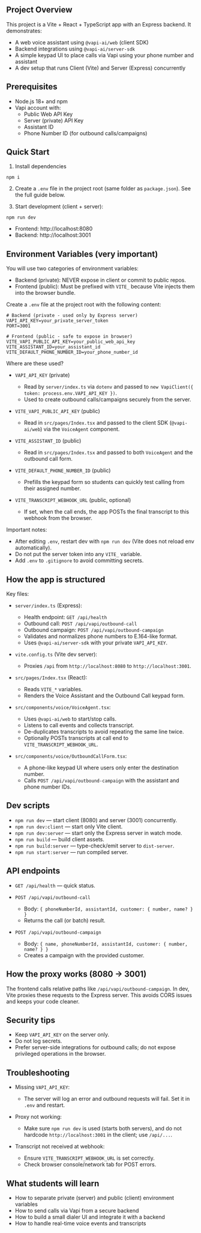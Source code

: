 
## Project Overview

This project is a Vite + React + TypeScript app with an Express backend. It demonstrates:

- A web voice assistant using `@vapi-ai/web` (client SDK)
- Backend integrations using `@vapi-ai/server-sdk`
- A simple keypad UI to place calls via Vapi using your phone number and assistant
- A dev setup that runs Client (Vite) and Server (Express) concurrently

## Prerequisites

- Node.js 18+ and npm
- Vapi account with:
  - Public Web API Key
  - Server (private) API Key
  - Assistant ID
  - Phone Number ID (for outbound calls/campaigns)

## Quick Start

1) Install dependencies

```
npm i
```

2) Create a `.env` file in the project root (same folder as `package.json`). See the full guide below.

3) Start development (client + server):

```
npm run dev
```

- Frontend: http://localhost:8080
- Backend: http://localhost:3001

## Environment Variables (very important)

You will use two categories of environment variables:

- Backend (private): NEVER expose in client or commit to public repos.
- Frontend (public): Must be prefixed with `VITE_` because Vite injects them into the browser bundle.

Create a `.env` file at the project root with the following content:

```
# Backend (private - used only by Express server)
VAPI_API_KEY=your_private_server_token
PORT=3001

# Frontend (public - safe to expose in browser)
VITE_VAPI_PUBLIC_API_KEY=your_public_web_api_key
VITE_ASSISTANT_ID=your_assistant_id
VITE_DEFAULT_PHONE_NUMBER_ID=your_phone_number_id

```

Where are these used?

- `VAPI_API_KEY` (private)
  - Read by `server/index.ts` via `dotenv` and passed to `new VapiClient({ token: process.env.VAPI_API_KEY })`.
  - Used to create outbound calls/campaigns securely from the server.

- `VITE_VAPI_PUBLIC_API_KEY` (public)
  - Read in `src/pages/Index.tsx` and passed to the client SDK (`@vapi-ai/web`) via the `VoiceAgent` component.

- `VITE_ASSISTANT_ID` (public)
  - Read in `src/pages/Index.tsx` and passed to both `VoiceAgent` and the outbound call form.

- `VITE_DEFAULT_PHONE_NUMBER_ID` (public)
  - Prefills the keypad form so students can quickly test calling from their assigned number.

- `VITE_TRANSCRIPT_WEBHOOK_URL` (public, optional)
  - If set, when the call ends, the app POSTs the final transcript to this webhook from the browser.

Important notes:

- After editing `.env`, restart dev with `npm run dev` (Vite does not reload env automatically).
- Do not put the server token into any `VITE_` variable.
- Add `.env` to `.gitignore` to avoid committing secrets.

## How the app is structured

Key files:

- `server/index.ts` (Express):
  - Health endpoint: `GET /api/health`
  - Outbound call: `POST /api/vapi/outbound-call`
  - Outbound campaign: `POST /api/vapi/outbound-campaign`
  - Validates and normalizes phone numbers to E.164-like format.
  - Uses `@vapi-ai/server-sdk` with your private `VAPI_API_KEY`.

- `vite.config.ts` (Vite dev server):
  - Proxies `/api` from `http://localhost:8080` to `http://localhost:3001`.

- `src/pages/Index.tsx` (React):
  - Reads `VITE_*` variables.
  - Renders the Voice Assistant and the Outbound Call keypad form.

- `src/components/voice/VoiceAgent.tsx`:
  - Uses `@vapi-ai/web` to start/stop calls.
  - Listens to call events and collects transcript.
  - De-duplicates transcripts to avoid repeating the same line twice.
  - Optionally POSTs transcripts at call end to `VITE_TRANSCRIPT_WEBHOOK_URL`.

- `src/components/voice/OutboundCallForm.tsx`:
  - A phone-like keypad UI where users only enter the destination number.
  - Calls `POST /api/vapi/outbound-campaign` with the assistant and phone number IDs.

## Dev scripts

- `npm run dev` — start client (8080) and server (3001) concurrently.
- `npm run dev:client` — start only Vite client.
- `npm run dev:server` — start only the Express server in watch mode.
- `npm run build` — build client assets.
- `npm run build:server` — type-check/emit server to `dist-server`.
- `npm run start:server` — run compiled server.

## API endpoints

- `GET /api/health` — quick status.
- `POST /api/vapi/outbound-call`
  - Body: `{ phoneNumberId, assistantId, customer: { number, name? } }`
  - Returns the call (or batch) result.

- `POST /api/vapi/outbound-campaign`
  - Body: `{ name, phoneNumberId, assistantId, customer: { number, name? } }`
  - Creates a campaign with the provided customer.

## How the proxy works (8080 -> 3001)

The frontend calls relative paths like `/api/vapi/outbound-campaign`. In dev, Vite proxies these requests to the Express server. This avoids CORS issues and keeps your code cleaner.

## Security tips

- Keep `VAPI_API_KEY` on the server only.
- Do not log secrets.
- Prefer server-side integrations for outbound calls; do not expose privileged operations in the browser.

## Troubleshooting

- Missing `VAPI_API_KEY`:
  - The server will log an error and outbound requests will fail. Set it in `.env` and restart.

- Proxy not working:
  - Make sure `npm run dev` is used (starts both servers), and do not hardcode `http://localhost:3001` in the client; use `/api/...`.

- Transcript not received at webhook:
  - Ensure `VITE_TRANSCRIPT_WEBHOOK_URL` is set correctly.
  - Check browser console/network tab for POST errors.

## What students will learn

- How to separate private (server) and public (client) environment variables
- How to send calls via Vapi from a secure backend
- How to build a small dialer UI and integrate it with a backend
- How to handle real-time voice events and transcripts
